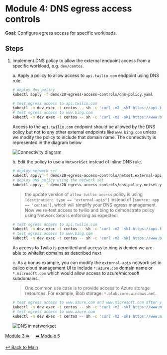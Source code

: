 # Module 4: DNS egress access controls

**Goal:** Configure egress access for specific workloads.

## Steps

1. Implement DNS policy to allow the external endpoint access from a specific workload, e.g. `dev/centos`.

    a. Apply a policy to allow access to `api.twilio.com` endpoint using DNS rule.

    ```bash
    # deploy dns policy
    kubectl apply -f demo/20-egress-access-controls/dns-policy.yaml

    # test egress access to api.twilio.com
    kubectl -n dev exec -t centos -- sh -c 'curl -m2 -skI https://api.twilio.com 2>/dev/null | grep -i http'
    # test egress access to www.bing.com
    kubectl -n dev exec -t centos -- sh -c 'curl -m2 -skI https://www.bing.com 2>/dev/null | grep -i http'
    ```

    Access to the `api.twilio.com` endpoint should be allowed by the DNS policy but not to any other external endpoints like `www.bing.com` unless we modify the policy to include that domain name. The connectivity is represented in the diagram below
    <br>

    ![Connectivity diagram](../img/connectivity-diagram.png)

    b. Edit the policy to use a `NetworkSet` instead of inline DNS rule.

    ```bash
    # deploy network set
    kubectl apply -f demo/20-egress-access-controls/netset.external-apis.yaml
    # deploy DNS policy using the network set
    kubectl apply -f demo/20-egress-access-controls/dns-policy.netset.yaml
    ```

    >the update version of `allow-twilio-access` policy is using `[destination: type == "external-apis"]` instead of `[source: app == 'centos']`, which will simplify your DNS egress management. Now we re-test access to twilio and bing to demonstrate policy using Network Sets is enforcing as expected:

    ```bash
    # test egress access to api.twilio.com
    kubectl -n dev exec -t centos -- sh -c 'curl -m2 -skI https://api.twilio.com 2>/dev/null | grep -i http'
    # test egress access to www.bing.com
    kubectl -n dev exec -t centos -- sh -c 'curl -m2 -skI https://www.bing.com 2>/dev/null | grep -i http'
    ```

    As access to Twilio is permitted and access to bing is denied we are able to whitelist domains as described next

    c. As a bonus example, you can modify the `external-apis` network set in calico cloud management UI to include `*.azure.com` domain name or `*.microsoft.com` which would allow access to azure/microsoft subdomains.

    >One common use case is to provide access to Azure storage resources. For example, Blob storage: `*.blob.core.windows.net`.

    ```bash
    # test egress access to www.azure.com and www.microsoft.com after you whitelist from UI.
    kubectl -n dev exec -t centos -- sh -c 'curl -m2 -skI https://www.microsoft.com 2>/dev/null | grep -i http'
    # test egress access to www.azure.com
    kubectl -n dev exec -t centos -- sh -c 'curl -m2 -skI https://www.azure.com 2>/dev/null | grep -i http'
    ```

    ![DNS in networkset](../img/add-DNS-in-networkset.png)

[Module 3 :arrow_left:](../modules/creating-aks-cluster.md) &nbsp;&nbsp;&nbsp;&nbsp;[:arrow_right: Module 5](../modules/layer7-logging.md)

[:leftwards_arrow_with_hook: Back to Main](/README.md)
